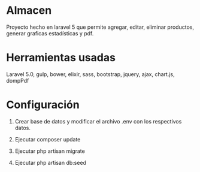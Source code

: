 # Almacen
Proyecto hecho en laravel 5 que permite agregar, editar, eliminar productos, generar graficas estadísticas y pdf.


# Herramientas usadas
Laravel 5.0, gulp, bower, elixir, sass, bootstrap, jquery, ajax, chart.js, dompPdf

# Configuración

1) Crear base de datos y modificar el archivo .env con los respectivos datos.

2) Ejecutar composer update

3) Ejecutar php artisan migrate

4) Ejecutar php artisan db:seed

